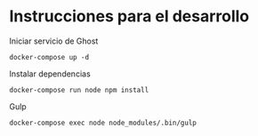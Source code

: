 # Instrucciones para el desarrollo

Iniciar servicio de Ghost
```
docker-compose up -d
```

Instalar dependencias
```
docker-compose run node npm install
```

Gulp
```
docker-compose exec node node_modules/.bin/gulp
```
